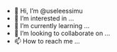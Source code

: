 - 👋 Hi, I’m @useleessimu
- 👀 I’m interested in ...
- 🌱 I’m currently learning ...
- 💞️ I’m looking to collaborate on ...
- 📫 How to reach me ...

<!---
useleessimu/useleessimu is a ✨ special ✨ repository because its `README.md` (this file) appears on your GitHub profile.
You can click the Preview link to take a look at your changes.
--->
